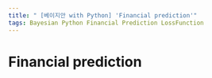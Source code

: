 ```yaml
---
title: " [베이지안 with Python] 'Financial prediction'"
tags: Bayesian Python Financial Prediction LossFunction
---
```


# Financial prediction
